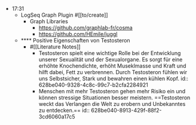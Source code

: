 - 17:31
	- LogSeq Graph Plugin #[[to/create]]
		- Graph Libraries
			- https://github.com/graphlab-fr/cosma
			- https://github.com/HEmile/juggl
	- **** Positive Eigenschaften von Testosteron
		- #[[Literature Notes]]
			- Testosteron spielt eine wichtige Rolle bei der Entwicklung unserer Sexualität und der Sexualorgane. Es sorgt für eine erhöhte Knochendichte, erhöht Museklmasse und Kraft und hilft dabei, Fett zu verbrennen. Durch Testosteron fühlen wir uns Selbstsicher, Stark und bewahren einen kühlen Kopf.
			  id:: 628be040-9328-4c8c-99c7-b2cfa2284921
			- Menschen mit mehr Testosteron gehen mehr Risiko ein und können stressige Situationen besser meistern. ==Testosteron weckt das Verlangen die Welt zu erobern und Unbekanntes zu entdecken.==
			  id:: 628be040-8913-429f-88f2-3cd6060a17c5